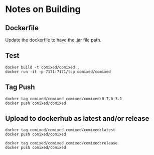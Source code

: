 # Notes on Building

## Dockerfile

Update the dockerfile to have the .jar file path.

## Test
```
docker build -t comixed/comixed .
docker run -it -p 7171:7171/tcp comixed/comixed
```
## Tag Push
```
docker tag comixed/comixed comixed/comixed:0.7.0-3.1
docker push comixed/comixed
```

## Upload to dockerhub as latest and/or release
```
docker tag comixed/comixed comixed/comixed:latest
docker push comixed/comixed

docker tag comixed/comixed comixed/comixed:release
docker push comixed/comixed
```
